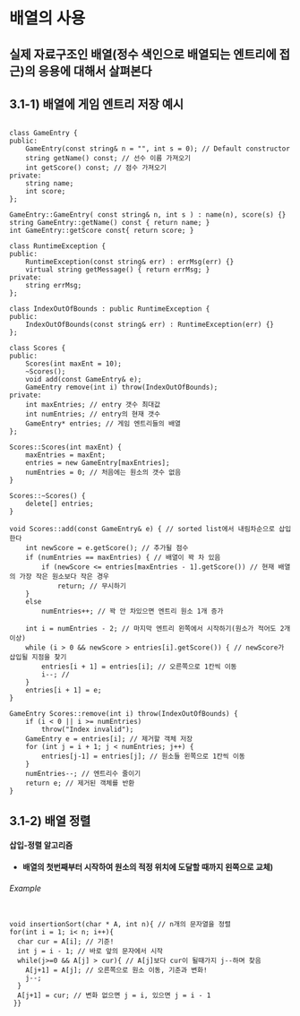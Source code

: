 배열의 사용
==================
## 실제 자료구조인 배열(정수 색인으로 배열되는 엔트리에 접근)의 응용에 대해서 살펴본다

## 3.1-1) 배열에 게임 엔트리 저장 예시
<pre><code>
class GameEntry {
public:
	GameEntry(const string& n = "", int s = 0); // Default constructor
	string getName() const; // 선수 이름 가져오기
	int getScore() const; // 점수 가져오기
private:
	string name;
	int score;
};

GameEntry::GameEntry( const string& n, int s ) : name(n), score(s) {}
string GameEntry::getName() const { return name; }
int GameEntry::getScore const{ return score; }

class RuntimeException {
public:
	RuntimeException(const string& err) : errMsg(err) {}
	virtual string getMessage() { return errMsg; }
private:
	string errMsg;
};

class IndexOutOfBounds : public RuntimeException {
public:
	IndexOutOfBounds(const string& err) : RuntimeException(err) {}
};

class Scores {
public:
	Scores(int maxEnt = 10);
	~Scores();
	void add(const GameEntry& e);
	GameEntry remove(int i) throw(IndexOutOfBounds);
private:
	int maxEntries; // entry 갯수 최대값
	int numEntries; // entry의 현재 갯수
	GameEntry* entries; // 게임 엔트리들의 배열
};

Scores::Scores(int maxEnt) {
	maxEntries = maxEnt;
	entries = new GameEntry[maxEntries];
	numEntries = 0; // 처음에는 원소의 갯수 없음
}

Scores::~Scores() {
	delete[] entries;
}

void Scores::add(const GameEntry& e) { // sorted list에서 내림차순으로 삽입한다
	int newScore = e.getScore(); // 추가될 점수
	if (numEntries == maxEntries) { // 배열이 꽉 차 있음
		if (newScore <= entries[maxEntries - 1].getScore()) // 현재 배열의 가장 작은 원소보다 작은 경우
			return; // 무시하기
	}
	else
		numEntries++; // 꽉 안 차있으면 엔트리 원소 1개 증가

	int i = numEntries - 2; // 마지막 엔트리 왼쪽에서 시작하기(원소가 적어도 2개이상)
	while (i > 0 && newScore > entries[i].getScore()) { // newScore가 삽입될 지점을 찾기
		entries[i + 1] = entries[i]; // 오른쪽으로 1칸씩 이동
		i--; // 
	}
	entries[i + 1] = e;
}

GameEntry Scores::remove(int i) throw(IndexOutOfBounds) {
	if (i < 0 || i >= numEntries)
		throw("Index invalid");
	GameEntry e = entries[i]; // 제거할 객체 저장
	for (int j = i + 1; j < numEntries; j++) {
		entries[j-1] = entries[j]; // 원소들 왼쪽으로 1칸씩 이동
	}
	numEntries--; // 엔트리수 줄이기
	return e; // 제거된 객체를 반환
}</code></pre>
## 3.1-2) 배열 정렬
#### 삽입-정렬 알고리즘
* **배열의 첫번째부터 시작하여 원소의 적정 위치에 도달할 때까지 왼쪽으로 교체)**
###### Example
<pre><code>
void insertionSort(char * A, int n){ // n개의 문자열을 정렬
for(int i = 1; i< n; i++){
  char cur = A[i]; // 기준!
  int j = i - 1; // 바로 앞의 문자에서 시작
  while(j>=0 && A[j] > cur){ // A[j]보다 cur이 될때가지 j--하며 찾음
    A[j+1] = A[j]; // 오른쪽으로 원소 이동, 기준과 변화!
    j--; 
  }
  A[j+1] = cur; // 변화 없으면 j = i, 있으면 j = i - 1
 }}
</code></pre>
